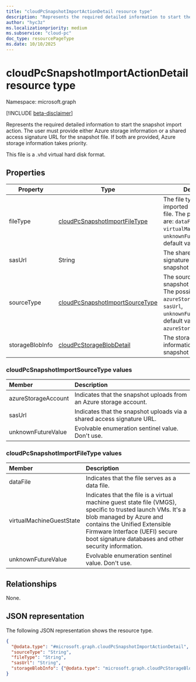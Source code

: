 ```yaml
---
title: "cloudPcSnapshotImportActionDetail resource type"
description: "Represents the required detailed information to start the snapshot import action."
author: "hyc3z"
ms.localizationpriority: medium
ms.subservice: "cloud-pc"
doc_type: resourcePageType
ms.date: 10/10/2025
---
```


# cloudPcSnapshotImportActionDetail resource type

Namespace: microsoft.graph

[!INCLUDE [beta-disclaimer](../../includes/beta-disclaimer.md)]

Represents the required detailed information to start the snapshot import action. The user must provide either Azure storage information or a shared access signature URL for the snapshot file. If both are provided, Azure storage information takes priority.

This file is a .vhd virtual hard disk format.

## Properties

| Property           | Type         | Description                   |
| ------------------ | ------------ | ----------------------------- |
| fileType   | [cloudPcSnapshotImportFileType](#cloudpcsnapshotimportfiletype-values) | The file type of the imported virtual hard disk file. The possible values are: `dataFile`, `virtualMachineGuestState`, `unknownFutureValue`. The default value is `dataFile`.   |
| sasUrl | String | The shared access signature URL of the snapshot import action. |
| sourceType   | [cloudPcSnapshotImportSourceType](#cloudpcsnapshotimportsourcetype-values) | The source type of the snapshot import action. The possible values are: `azureStorageAccount`, `sasUrl`, `unknownFutureValue`. The default value is `azureStorageAccount`.   |
| storageBlobInfo | [cloudPcStorageBlobDetail](../resources/cloudpcstorageblobdetail.md) | The storage account information of the snapshot import action. |

### cloudPcSnapshotImportSourceType values
|Member|Description|
|:---|:---|
| azureStorageAccount | Indicates that the snapshot uploads from an Azure storage account. |
| sasUrl             | Indicates that the snapshot uploads via a shared access signature URL. |
| unknownFutureValue | Evolvable enumeration sentinel value. Don't use. |

### cloudPcSnapshotImportFileType values
|Member|Description|
|:---|:---|
| dataFile          |  Indicates that the file serves as a data file. |
| virtualMachineGuestState             |  Indicates that the file is a virtual machine guest state file (VMGS), specific to trusted launch VMs. It's a blob managed by Azure and contains the Unified Extensible Firmware Interface (UEFI) secure boot signature databases and other security information. |
| unknownFutureValue |  Evolvable enumeration sentinel value. Don't use. |

## Relationships
None.

## JSON representation
The following JSON representation shows the resource type.
<!-- {
  "blockType": "resource",
  "@odata.type": "microsoft.graph.cloudPcSnapshotImportActionDetail",
  "baseType": "microsoft.graph.entity",
  "openType": false
}
-->
``` json
{
  "@odata.type": "#microsoft.graph.cloudPcSnapshotImportActionDetail",
  "sourceType": "String",
  "fileType": "String",
  "sasUrl": "String",
  "storageBlobInfo": {"@odata.type": "microsoft.graph.cloudPcStorageBlobDetail"}
}
```

<!--
{
  "type": "#page.annotation",
  "description": "cloudPcSnapshotImportActionDetail resource",
  "namespace": "microsoft.graph.cloudPcSnapshotImportActionDetail"
  "keywords": "",
  "section": "documentation",
  "tocPath": "",
  "suppressions": []
}
-->
